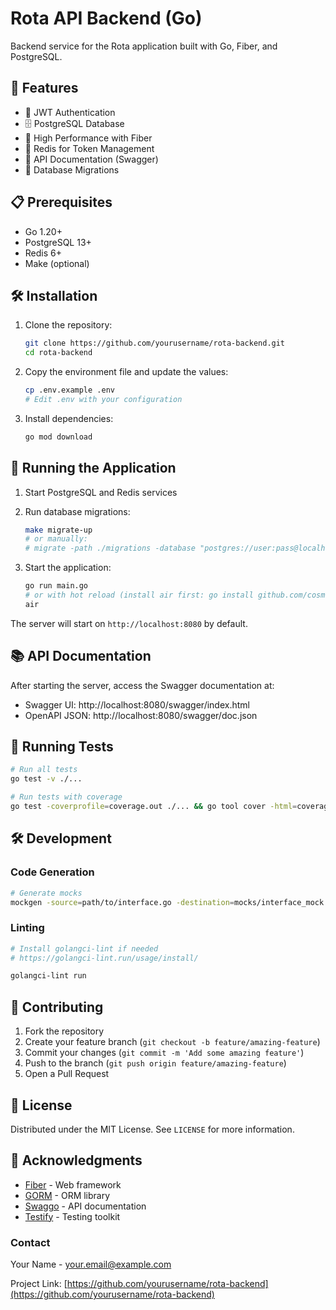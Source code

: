 # Rota API Backend (Go)

Backend service for the Rota application built with Go, Fiber, and PostgreSQL.

## 🚀 Features

- 🔐 JWT Authentication
- 🗄️ PostgreSQL Database
- 🚀 High Performance with Fiber
- 🔄 Redis for Token Management
- 📝 API Documentation (Swagger)
- 🔄 Database Migrations

## 📋 Prerequisites

- Go 1.20+
- PostgreSQL 13+
- Redis 6+
- Make (optional)

## 🛠️ Installation

1. Clone the repository:
   ```bash
   git clone https://github.com/yourusername/rota-backend.git
   cd rota-backend
   ```

2. Copy the environment file and update the values:
   ```bash
   cp .env.example .env
   # Edit .env with your configuration
   ```

3. Install dependencies:
   ```bash
   go mod download
   ```

## 🚀 Running the Application

1. Start PostgreSQL and Redis services

2. Run database migrations:
   ```bash
   make migrate-up
   # or manually:
   # migrate -path ./migrations -database "postgres://user:pass@localhost:5432/dbname?sslmode=disable" up
   ```

3. Start the application:
   ```bash
   go run main.go
   # or with hot reload (install air first: go install github.com/cosmtrek/air@latest)
   air
   ```

The server will start on `http://localhost:8080` by default.

## 📚 API Documentation

After starting the server, access the Swagger documentation at:
- Swagger UI: http://localhost:8080/swagger/index.html
- OpenAPI JSON: http://localhost:8080/swagger/doc.json

## 🧪 Running Tests

```bash
# Run all tests
go test -v ./...

# Run tests with coverage
go test -coverprofile=coverage.out ./... && go tool cover -html=coverage.out
```

## 🛠 Development

### Code Generation

```bash
# Generate mocks
mockgen -source=path/to/interface.go -destination=mocks/interface_mock.go -package=mocks
```

### Linting

```bash
# Install golangci-lint if needed
# https://golangci-lint.run/usage/install/

golangci-lint run
```

## 🤝 Contributing

1. Fork the repository
2. Create your feature branch (`git checkout -b feature/amazing-feature`)
3. Commit your changes (`git commit -m 'Add some amazing feature'`)
4. Push to the branch (`git push origin feature/amazing-feature`)
5. Open a Pull Request

## 📄 License

Distributed under the MIT License. See `LICENSE` for more information.

## 🙏 Acknowledgments

- [Fiber](https://gofiber.io/) - Web framework
- [GORM](https://gorm.io/) - ORM library
- [Swaggo](https://github.com/swaggo/swag) - API documentation
- [Testify](https://github.com/stretchr/testify) - Testing toolkit

### Contact

Your Name - [your.email@example.com](mailto:your.email@example.com)

Project Link: [https://github.com/yourusername/rota-backend](https://github.com/yourusername/rota-backend)